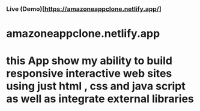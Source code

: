 ### Live (Demo)[https://amazoneappclone.netlify.app/]

# amazoneappclone.netlify.app
# this App show my ability to build responsive interactive web sites using just html , css and java script as well as integrate external libraries
